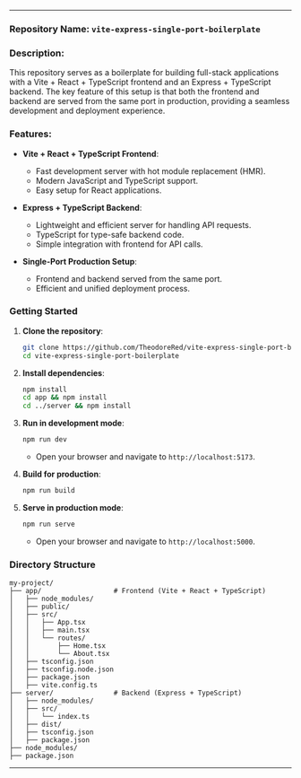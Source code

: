 
---

### Repository Name: `vite-express-single-port-boilerplate`

### Description:

This repository serves as a boilerplate for building full-stack applications with a Vite + React + TypeScript frontend and an Express + TypeScript backend. The key feature of this setup is that both the frontend and backend are served from the same port in production, providing a seamless development and deployment experience.

### Features:

- **Vite + React + TypeScript Frontend**:
  - Fast development server with hot module replacement (HMR).
  - Modern JavaScript and TypeScript support.
  - Easy setup for React applications.

- **Express + TypeScript Backend**:
  - Lightweight and efficient server for handling API requests.
  - TypeScript for type-safe backend code.
  - Simple integration with frontend for API calls.

- **Single-Port Production Setup**:
  - Frontend and backend served from the same port.
  - Efficient and unified deployment process.

### Getting Started

1. **Clone the repository**:
   ```bash
   git clone https://github.com/TheodoreRed/vite-express-single-port-boilerplate.git
   cd vite-express-single-port-boilerplate
   ```

2. **Install dependencies**:
   ```bash
   npm install
   cd app && npm install
   cd ../server && npm install
   ```

3. **Run in development mode**:
   ```bash
   npm run dev
   ```
   - Open your browser and navigate to `http://localhost:5173`.

4. **Build for production**:
   ```bash
   npm run build
   ```

5. **Serve in production mode**:
   ```bash
   npm run serve
   ```
   - Open your browser and navigate to `http://localhost:5000`.

### Directory Structure

```
my-project/
├── app/                  # Frontend (Vite + React + TypeScript)
│   ├── node_modules/
│   ├── public/
│   ├── src/
│   │   ├── App.tsx
│   │   ├── main.tsx
│   │   └── routes/
│   │       ├── Home.tsx
│   │       └── About.tsx
│   ├── tsconfig.json
│   ├── tsconfig.node.json
│   ├── package.json
│   ├── vite.config.ts
├── server/               # Backend (Express + TypeScript)
│   ├── node_modules/
│   ├── src/
│   │   └── index.ts
│   ├── dist/
│   ├── tsconfig.json
│   ├── package.json
├── node_modules/
├── package.json
```

---